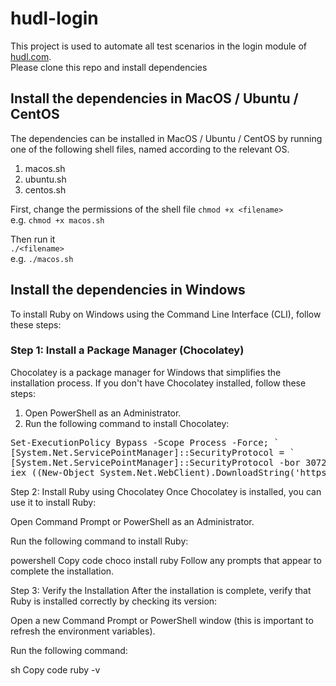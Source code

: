 # hudl-login

This project is used to automate all test scenarios in the login module of [hudl.com](https://www.hudl.com).  
Please clone this repo and install dependencies

## Install the dependencies in MacOS / Ubuntu / CentOS

The dependencies can be installed in MacOS / Ubuntu / CentOS by running one of the following shell files, named according to the relevant OS.

1. macos.sh
2. ubuntu.sh
3. centos.sh

First, change the permissions of the shell file
```chmod +x <filename>```  
e.g. ```chmod +x macos.sh```  

Then run it  
```./<filename>```  
e.g. ```./macos.sh```

## Install the dependencies in Windows

To install Ruby on Windows using the Command Line Interface (CLI), follow these steps:  

### Step 1: Install a Package Manager (Chocolatey)
Chocolatey is a package manager for Windows that simplifies the installation process. If you don't have Chocolatey installed, follow these steps:  

1. Open PowerShell as an Administrator.
2. Run the following command to install Chocolatey:

<pre>
Set-ExecutionPolicy Bypass -Scope Process -Force; `
[System.Net.ServicePointManager]::SecurityProtocol = `
[System.Net.ServicePointManager]::SecurityProtocol -bor 3072; `
iex ((New-Object System.Net.WebClient).DownloadString('https://community.chocolatey.org/install.ps1'))
</pre>
Step 2: Install Ruby using Chocolatey
Once Chocolatey is installed, you can use it to install Ruby:

Open Command Prompt or PowerShell as an Administrator.

Run the following command to install Ruby:

powershell
Copy code
choco install ruby
Follow any prompts that appear to complete the installation.

Step 3: Verify the Installation
After the installation is complete, verify that Ruby is installed correctly by checking its version:

Open a new Command Prompt or PowerShell window (this is important to refresh the environment variables).

Run the following command:

sh
Copy code
ruby -v
